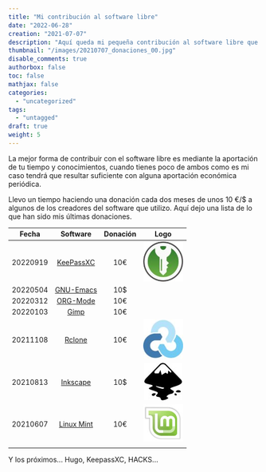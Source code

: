 ```yaml
---
title: "Mi contribución al software libre"
date: "2022-06-28"
creation: "2021-07-07"
description: "Aquí queda mi pequeña contribución al software libre que utilizo en forma de donaciones."
thumbnail: "/images/20210707_donaciones_00.jpg"
disable_comments: true
authorbox: false
toc: false
mathjax: false
categories:
  - "uncategorized"
tags:
  - "untagged"
draft: true
weight: 5
---
```

La mejor forma de contribuir con el software libre es mediante la aportación de tu tiempo y conocimientos, cuando tienes poco de ambos como es mi caso tendrá que resultar suficiente con alguna aportación económica periódica.
<!--more-->
Llevo un tiempo haciendo una donación cada dos meses de unos 10 €/$ a algunos de los creadores del software que utilizo. Aquí dejo una lista de lo que han sido mis últimas donaciones.


| Fecha    | Software     | Donación | Logo                                       |
|----------|:------------:|:--------:|:------------------------------------------:|
| 20220919 | [KeePassXC]  | 10€      | [![keepassxc-logo]](https://keepassxc.org) |
| 20220504 | [GNU-Emacs]  | 10$      |                                            |
| 20220312 | [ORG-Mode]   | 10€      |                                            |
| 20220103 | [Gimp]       | 10€      |                                            |
| 20211108 | [Rclone]     | 10€      | [![rclone-logo]](https://rclone.org)       |
| 20210813 | [Inkscape]   | 10$      | [![inkscape-logo]](https://inkscape.org)   |
| 20210607 | [Linux Mint] | 10€      | [![mint-logo]](https://linuxmint.com)      |
|          |              |          |                                            |



Y los próximos... Hugo, KeepassXC, HACKS...

[Gimp]: https://www.gimp.org/donating/
[GNU-Emacs]: https://my.fsf.org/donate
[Inkscape]: https://inkscape.org/support-us/donate/
[KeePassXC]: https://keepassxc.org/donate/
[Linux Mint]: https://linuxmint.com/donors.php
[ORG-Mode]: https://orgmode.org/worg/donate.html
[Rclone]: https://rclone.org/donate/


[inkscape-logo]: /images/20210707_donaciones_inkscape.jpg
[keepassxc-logo]: /images/20210707_donaciones_keepassxc.jpg
[mint-logo]: /images/20210707_donaciones_mint.jpg
[rclone-logo]: /images/20210707_donaciones_rclone.jpg
